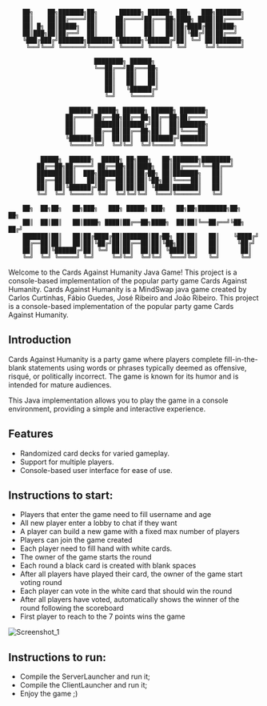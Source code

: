 

        ██╗    ██╗███████╗██╗      ██████╗ ██████╗ ███╗   ███╗███████╗     
        ██║    ██║██╔════╝██║     ██╔════╝██╔═══██╗████╗ ████║██╔════╝     
        ██║ █╗ ██║█████╗  ██║     ██║     ██║   ██║██╔████╔██║█████╗       
        ██║███╗██║██╔══╝  ██║     ██║     ██║   ██║██║╚██╔╝██║██╔══╝       
        ╚███╔███╔╝███████╗███████╗╚██████╗╚██████╔╝██║ ╚═╝ ██║███████╗     
         ╚══╝╚══╝ ╚══════╝╚══════╝ ╚═════╝ ╚═════╝ ╚═╝     ╚═╝╚══════╝     
                                                                           
                            ████████╗ ██████╗                              
                            ╚══██╔══╝██╔═══██╗                             
                               ██║   ██║   ██║                             
                               ██║   ██║   ██║                             
                               ██║   ╚██████╔╝                             
                               ╚═╝    ╚═════╝                              
                                                                           
                     ██████╗ █████╗ ██████╗ ██████╗ ███████╗               
                    ██╔════╝██╔══██╗██╔══██╗██╔══██╗██╔════╝               
                    ██║     ███████║██████╔╝██║  ██║███████╗               
                    ██║     ██╔══██║██╔══██╗██║  ██║╚════██║               
                    ╚██████╗██║  ██║██║  ██║██████╔╝███████║               
                     ╚═════╝╚═╝  ╚═╝╚═╝  ╚═╝╚═════╝ ╚══════╝               
                                                                           
             █████╗  ██████╗  █████╗ ██╗███╗   ██╗███████╗████████╗        
            ██╔══██╗██╔════╝ ██╔══██╗██║████╗  ██║██╔════╝╚══██╔══╝        
            ███████║██║  ███╗███████║██║██╔██╗ ██║███████╗   ██║           
            ██╔══██║██║   ██║██╔══██║██║██║╚██╗██║╚════██║   ██║           
            ██║  ██║╚██████╔╝██║  ██║██║██║ ╚████║███████║   ██║           
            ╚═╝  ╚═╝ ╚═════╝ ╚═╝  ╚═╝╚═╝╚═╝  ╚═══╝╚══════╝   ╚═╝           
                                                                           
        ██╗  ██╗██╗   ██╗███╗   ███╗ █████╗ ███╗   ██╗██╗████████╗██╗   ██╗
        ██║  ██║██║   ██║████╗ ████║██╔══██╗████╗  ██║██║╚══██╔══╝╚██╗ ██╔╝
        ███████║██║   ██║██╔████╔██║███████║██╔██╗ ██║██║   ██║    ╚████╔╝ 
        ██╔══██║██║   ██║██║╚██╔╝██║██╔══██║██║╚██╗██║██║   ██║     ╚██╔╝  
        ██║  ██║╚██████╔╝██║ ╚═╝ ██║██║  ██║██║ ╚████║██║   ██║      ██║   
        ╚═╝  ╚═╝ ╚═════╝ ╚═╝     ╚═╝╚═╝  ╚═╝╚═╝  ╚═══╝╚═╝   ╚═╝      ╚═╝   





Welcome to the Cards Against Humanity Java Game! This project is a console-based implementation of the popular party game Cards Against Humanity.
Cards Against Humanity is a MindSwap java game created by Carlos Curtinhas, Fábio Guedes, José Ribeiro and João Ribeiro. This project is a console-based implementation of the popular party game Cards Against Humanity.


## Introduction

Cards Against Humanity is a party game where players complete fill-in-the-blank statements using words or phrases typically deemed as offensive, risqué, or politically incorrect. The game is known for its humor and is intended for mature audiences.

This Java implementation allows you to play the game in a console environment, providing a simple and interactive experience.

## Features

- Randomized card decks for varied gameplay.
- Support for multiple players.
- Console-based user interface for ease of use.


## Instructions to start:


- Players that enter the game need to fill username and age
- All new player enter a lobby to chat if they want
- A player can build a new game with a fixed max number of players
- Players can join the game created
- Each player need to fill hand with white cards.
- The owner of the game starts the round
- Each round a black card is created with blank spaces
- After all players have played their card, the owner of the game start voting round
- Each player can vote in the white card that should win the round
- After all players have voted, automatically shows the winner of the round following the scoreboard
- First player to reach to the 7 points wins the game


![Screenshot_1](https://github.com/jruysaribeiro/CardsAgainstMindera/assets/150827886/0b75d804-559b-47a5-b060-47bf0011def3)


## Instructions to run:

- Compile the ServerLauncher and run it;
- Compile the ClientLauncher and run it;
- Enjoy the game ;) 






